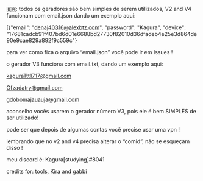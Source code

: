 🇧🇷: todos os geradores são bem simples de serem utilizados, V2  and V4 funcionam
com email.json
dando um exemplo aqui:

[{"email": "denaj40316@alexbtz.com", "password": "Kagura", "device": "17681cadcb91f407bd6d01e6688bd27730f82010d36dfadeb4e25e3d864de90e9cae829a892f9c559c"}


para ver como fica o arquivo “email.json” você pode ir em Issues !


o gerador V3  funciona com email.txt, dando um exemplo aqui:


kaguraTtt1717@gmail.com

Gfzadatry@gmail.com

gdobomajauauja@gmail.com


aconselho vocês usarem o gerador número V3, pois ele é bem SIMPLES de ser utilizado!

pode ser que depois de algumas contas você precise usar uma vpn !


lembrando que no v2 and v4 precisa alterar o “comid”, não se esqueçam disso !




meu discord é: Kagura[studying]#8041



credits for: tools, Kira and gabbi
